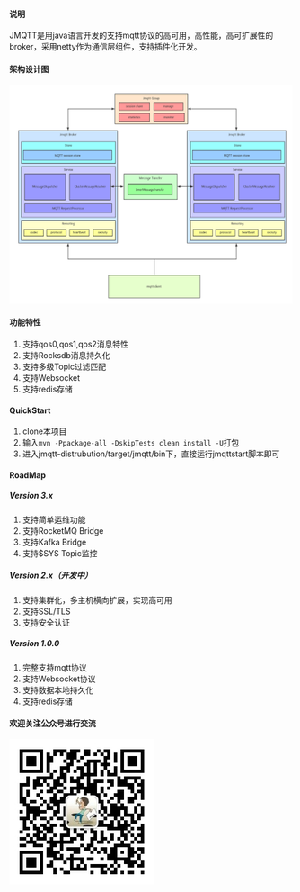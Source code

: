 #### 说明
JMQTT是用java语言开发的支持mqtt协议的高可用，高性能，高可扩展性的broker，采用netty作为通信层组件，支持插件化开发。
#### 架构设计图
![架构图](jmqtt%20design.jpg)
#### 功能特性
1. 支持qos0,qos1,qos2消息特性
2. 支持Rocksdb消息持久化
3. 支持多级Topic过滤匹配
4. 支持Websocket
5. 支持redis存储

#### QuickStart
1. clone本项目
2. 输入`mvn -Ppackage-all -DskipTests clean install -U`打包
3.  进入jmqtt-distrubution/target/jmqtt/bin下，直接运行jmqttstart脚本即可
#### RoadMap

##### Version 3.x

1. 支持简单运维功能
2. 支持RocketMQ Bridge
3. 支持Kafka Bridge
4. 支持$SYS Topic监控

##### Version 2.x（开发中）
1. 支持集群化，多主机横向扩展，实现高可用
2. 支持SSL/TLS
3. 支持安全认证
##### Version 1.0.0
1. 完整支持mqtt协议
2. 支持Websocket协议
3. 支持数据本地持久化
4. 支持redis存储

#### 欢迎关注公众号进行交流
![开发大小事](zze.jpg)